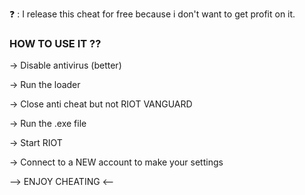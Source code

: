 ❓ : I release this cheat for free because i don't want to get profit on it.


### HOW TO USE IT ?? ###

-> Disable antivirus (better)

-> Run the loader

-> Close anti cheat but not RIOT VANGUARD

-> Run the .exe file

-> Start RIOT

-> Connect to a NEW account to make your settings

--> ENJOY CHEATING <--
